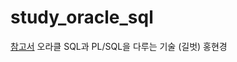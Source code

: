 # study_oracle_sql
[참고서](http://www.kyobobook.co.kr/product/detailViewKor.laf?mallGb=KOR&ejkGb=KOR&barcode=9788966189984)
오라클 SQL과 PL/SQL을 다루는 기술 (길벗) 홍현경
